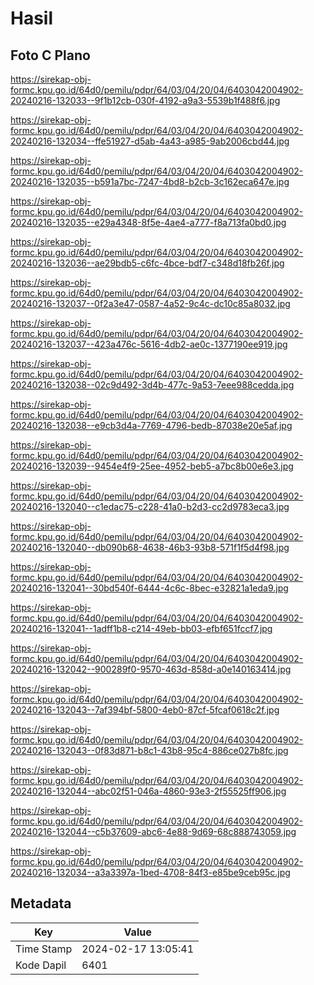 # Hasil

## Foto C Plano

https://sirekap-obj-formc.kpu.go.id/64d0/pemilu/pdpr/64/03/04/20/04/6403042004902-20240216-132033--9f1b12cb-030f-4192-a9a3-5539b1f488f6.jpg

https://sirekap-obj-formc.kpu.go.id/64d0/pemilu/pdpr/64/03/04/20/04/6403042004902-20240216-132034--ffe51927-d5ab-4a43-a985-9ab2006cbd44.jpg

https://sirekap-obj-formc.kpu.go.id/64d0/pemilu/pdpr/64/03/04/20/04/6403042004902-20240216-132035--b591a7bc-7247-4bd8-b2cb-3c162eca647e.jpg

https://sirekap-obj-formc.kpu.go.id/64d0/pemilu/pdpr/64/03/04/20/04/6403042004902-20240216-132035--e29a4348-8f5e-4ae4-a777-f8a713fa0bd0.jpg

https://sirekap-obj-formc.kpu.go.id/64d0/pemilu/pdpr/64/03/04/20/04/6403042004902-20240216-132036--ae29bdb5-c6fc-4bce-bdf7-c348d18fb26f.jpg

https://sirekap-obj-formc.kpu.go.id/64d0/pemilu/pdpr/64/03/04/20/04/6403042004902-20240216-132037--0f2a3e47-0587-4a52-9c4c-dc10c85a8032.jpg

https://sirekap-obj-formc.kpu.go.id/64d0/pemilu/pdpr/64/03/04/20/04/6403042004902-20240216-132037--423a476c-5616-4db2-ae0c-1377190ee919.jpg

https://sirekap-obj-formc.kpu.go.id/64d0/pemilu/pdpr/64/03/04/20/04/6403042004902-20240216-132038--02c9d492-3d4b-477c-9a53-7eee988cedda.jpg

https://sirekap-obj-formc.kpu.go.id/64d0/pemilu/pdpr/64/03/04/20/04/6403042004902-20240216-132038--e9cb3d4a-7769-4796-bedb-87038e20e5af.jpg

https://sirekap-obj-formc.kpu.go.id/64d0/pemilu/pdpr/64/03/04/20/04/6403042004902-20240216-132039--9454e4f9-25ee-4952-beb5-a7bc8b00e6e3.jpg

https://sirekap-obj-formc.kpu.go.id/64d0/pemilu/pdpr/64/03/04/20/04/6403042004902-20240216-132040--c1edac75-c228-41a0-b2d3-cc2d9783eca3.jpg

https://sirekap-obj-formc.kpu.go.id/64d0/pemilu/pdpr/64/03/04/20/04/6403042004902-20240216-132040--db090b68-4638-46b3-93b8-571f1f5d4f98.jpg

https://sirekap-obj-formc.kpu.go.id/64d0/pemilu/pdpr/64/03/04/20/04/6403042004902-20240216-132041--30bd540f-6444-4c6c-8bec-e32821a1eda9.jpg

https://sirekap-obj-formc.kpu.go.id/64d0/pemilu/pdpr/64/03/04/20/04/6403042004902-20240216-132041--1adff1b8-c214-49eb-bb03-efbf651fccf7.jpg

https://sirekap-obj-formc.kpu.go.id/64d0/pemilu/pdpr/64/03/04/20/04/6403042004902-20240216-132042--900289f0-9570-463d-858d-a0e140163414.jpg

https://sirekap-obj-formc.kpu.go.id/64d0/pemilu/pdpr/64/03/04/20/04/6403042004902-20240216-132043--7af394bf-5800-4eb0-87cf-5fcaf0618c2f.jpg

https://sirekap-obj-formc.kpu.go.id/64d0/pemilu/pdpr/64/03/04/20/04/6403042004902-20240216-132043--0f83d871-b8c1-43b8-95c4-886ce027b8fc.jpg

https://sirekap-obj-formc.kpu.go.id/64d0/pemilu/pdpr/64/03/04/20/04/6403042004902-20240216-132044--abc02f51-046a-4860-93e3-2f55525ff906.jpg

https://sirekap-obj-formc.kpu.go.id/64d0/pemilu/pdpr/64/03/04/20/04/6403042004902-20240216-132044--c5b37609-abc6-4e88-9d69-68c888743059.jpg

https://sirekap-obj-formc.kpu.go.id/64d0/pemilu/pdpr/64/03/04/20/04/6403042004902-20240216-132034--a3a3397a-1bed-4708-84f3-e85be9ceb95c.jpg


## Metadata

| Key        | Value               |
| ---------- | ------------------- |
| Time Stamp | 2024-02-17 13:05:41 |
| Kode Dapil | 6401                |



